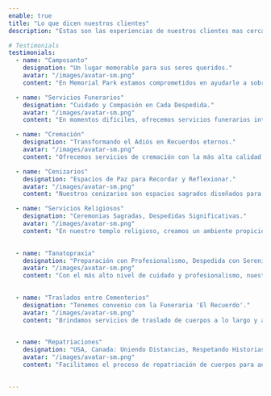 ```yaml
---
enable: true
title: "Lo que dicen nuestros clientes"
description: "Estas son las experiencias de nuestros clientes mas cercanos."

# Testimonials
testimonials:
  - name: "Camposanto"
    designation: "Un lugar memorable para sus seres queridos."
    avatar: "/images/avatar-sm.png"
    content: "En Memorial Park estamos comprometidos en ayudarle a sobrellevar este difícil momento de la vida. Deseamos brindarle la tranquilidad que usted necesita para despedir a sus seres queridos mientras nosotros nos encargamos de todo por usted. Sus hermosos y cuidados jardines le darán un entorno único lleno de armonía y paz. "

  - name: "Servicios Funerarios"
    designation: "Cuidado y Compasión en Cada Despedida."
    avatar: "/images/avatar-sm.png"
    content: "En momentos difíciles, ofrecemos servicios funerarios integrales para acompañar a las familias en la despedida de sus seres queridos. Brindamos apoyo con empatía y profesionalismo, asegurando un proceso respetuoso y sereno."

  - name: "Cremación"
    designation: "Transformando el Adiós en Recuerdos eternos."
    avatar: "/images/avatar-sm.png"
    content: "Ofrecemos servicios de cremación con la más alta calidad y respeto. Permitimos a las familias elegir una opción más personalizada y sostenible, manteniendo el mismo nivel de cuidado y compasión que nos caracteriza."

  - name: "Cenizarios"
    designation: "Espacios de Paz para Recordar y Reflexionar."
    avatar: "/images/avatar-sm.png"
    content: "Nuestros cenizarios son espacios sagrados diseñados para brindar un lugar tranquilo y hermoso donde las familias pueden visitar y recordar a sus seres queridos. Proporcionamos opciones de cenizarios tanto para ceremonias privadas como para aquellas compartidas con seres queridos."

  - name: "Servicios Religiosos"
    designation: "Ceremonias Sagradas, Despedidas Significativas."
    avatar: "/images/avatar-sm.png"
    content: "En nuestro templo religioso, creamos un ambiente propicio para honrar la memoria de los seres queridos de acuerdo con las creencias y tradiciones de cada familia. Proporcionamos un espacio sereno y respetuoso para ceremonias religiosas y despedidas significativas."
   

  - name: "Tanatopraxia"
    designation: "Preparación con Profesionalismo, Despedida con Serenidad."
    avatar: "/images/avatar-sm.png"
    content: "Con el más alto nivel de cuidado y profesionalismo, nuestros expertos en tanatopraxia se encargan del embalsamamiento y preparación estética del cuerpo, permitiendo que las familias se despidan con la paz y la serenidad que merecen."
    

  - name: "Traslados entre Cementerios"
    designation: "Tenemos convenio con la Funeraria 'El Recuerdo'."
    avatar: "/images/avatar-sm.png"
    content: "Brindamos servicios de traslado de cuerpos a lo largo y ancho del territorio nacional, asegurando que los seres queridos lleguen a su destino final con el mismo nivel de profesionalismo y respeto que caracteriza a Memorial Park."
    

  - name: "Repatriaciones"
    designation: "USA, Canada: Uniendo Distancias, Respetando Historias."
    avatar: "/images/avatar-sm.png"
    content: "Facilitamos el proceso de repatriación de cuerpos para aquellos que desean llevar a sus seres queridos de regreso a su lugar de origen. Garantizamos un manejo cuidadoso y respetuoso en cada paso del proceso. Encuentras más información en la pestaña de Repatriaciones o a través de Whatsapp."
    

---
```

